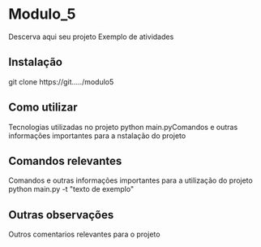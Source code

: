 # Modulo_5
Descerva aqui seu projeto
Exemplo de atividades

## Instalação

git clone https://git...../modulo5

## Como utilizar
Tecnologias utilizadas no projeto
python main.pyComandos e outras informações importantes para a nstalação do projeto

## Comandos relevantes
Comandos e outras informações importantes para a utilização do projeto
python main.py -t "texto de exemplo"

## Outras observações
Outros comentarios relevantes para o projeto